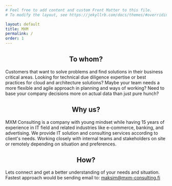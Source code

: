 ```yaml
---
# Feel free to add content and custom Front Matter to this file.
# To modify the layout, see https://jekyllrb.com/docs/themes/#overriding-theme-defaults

layout: default
title: MXM
permalink: /
order: 1
---
```


## <center>To whom?</center>

Customers that want to solve problems and find solutions in their business critical areas. Looking for technical due diligence expertise or best practices for cloud and architecture solutions? Maybe your team needs a more flexible and agile approach in planning and ways of working? Need to base your company decisions more on actual data than just pure hunch?

## <center>Why us?</center>

MXM Consulting is a company with young mindset while having 15 years of experience in IT field and related industries like e-commerce, banking, and advertising. We provide IT solution and consulting services according to client's needs. Working closely with internal teams and stakeholders on site or remotely depending on situation and preferences.

## <center>How?</center>

Lets connect and get a better understanding of your needs and situation. Fastest approach would be sending email to: [maksim@mxm-consulting.fi](mailto:maksim@mxm-consulting.fi)